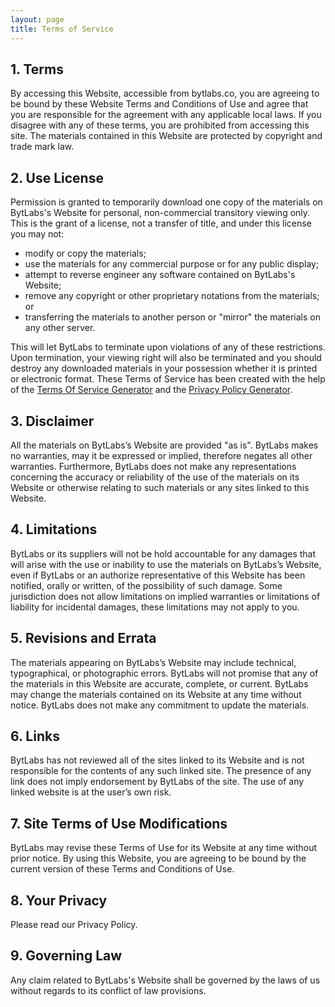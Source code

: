 ```yaml
---
layout: page
title: Terms of Service
---
```


## 1\. Terms

By accessing this Website, accessible from bytlabs.co, you are agreeing to be bound by these Website Terms and Conditions of Use and agree that you are responsible for the agreement with any applicable local laws. If you disagree with any of these terms, you are prohibited from accessing this site. The materials contained in this Website are protected by copyright and trade mark law.

## 2\. Use License

Permission is granted to temporarily download one copy of the materials on BytLabs's Website for personal, non-commercial transitory viewing only. This is the grant of a license, not a transfer of title, and under this license you may not:

*   modify or copy the materials;
*   use the materials for any commercial purpose or for any public display;
*   attempt to reverse engineer any software contained on BytLabs's Website;
*   remove any copyright or other proprietary notations from the materials; or
*   transferring the materials to another person or "mirror" the materials on any other server.

This will let BytLabs to terminate upon violations of any of these restrictions. Upon termination, your viewing right will also be terminated and you should destroy any downloaded materials in your possession whether it is printed or electronic format. These Terms of Service has been created with the help of the [Terms Of Service Generator](https://www.termsofservicegenerator.net) and the [Privacy Policy Generator](https://www.generateprivacypolicy.com).

## 3\. Disclaimer

All the materials on BytLabs’s Website are provided "as is". BytLabs makes no warranties, may it be expressed or implied, therefore negates all other warranties. Furthermore, BytLabs does not make any representations concerning the accuracy or reliability of the use of the materials on its Website or otherwise relating to such materials or any sites linked to this Website.

## 4\. Limitations

BytLabs or its suppliers will not be hold accountable for any damages that will arise with the use or inability to use the materials on BytLabs’s Website, even if BytLabs or an authorize representative of this Website has been notified, orally or written, of the possibility of such damage. Some jurisdiction does not allow limitations on implied warranties or limitations of liability for incidental damages, these limitations may not apply to you.

## 5\. Revisions and Errata

The materials appearing on BytLabs’s Website may include technical, typographical, or photographic errors. BytLabs will not promise that any of the materials in this Website are accurate, complete, or current. BytLabs may change the materials contained on its Website at any time without notice. BytLabs does not make any commitment to update the materials.

## 6\. Links

BytLabs has not reviewed all of the sites linked to its Website and is not responsible for the contents of any such linked site. The presence of any link does not imply endorsement by BytLabs of the site. The use of any linked website is at the user’s own risk.

## 7\. Site Terms of Use Modifications

BytLabs may revise these Terms of Use for its Website at any time without prior notice. By using this Website, you are agreeing to be bound by the current version of these Terms and Conditions of Use.

## 8\. Your Privacy

Please read our Privacy Policy.

## 9\. Governing Law

Any claim related to BytLabs's Website shall be governed by the laws of us without regards to its conflict of law provisions.
